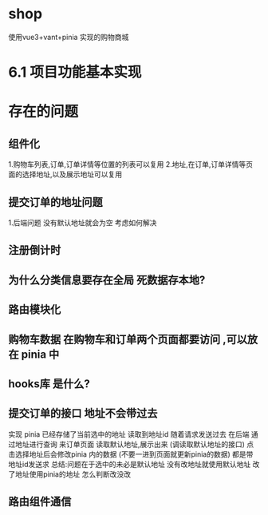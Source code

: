 # shop
使用vue3+vant+pinia 实现的购物商城
# 6.1 项目功能基本实现 
# 存在的问题 
## 组件化  
1.购物车列表,订单,订单详情等位置的列表可以复用
2.地址,在订单,订单详情等页面的选择地址,以及展示地址可以复用
## 提交订单的地址问题 
1.后端问题 没有默认地址就会为空  考虑如何解决
## 注册倒计时 
## 为什么分类信息要存在全局 死数据存本地?
## 路由模块化
## 购物车数据 在购物车和订单两个页面都要访问  ,可以放在 pinia 中
## hooks库 是什么?
## 提交订单的接口   地址不会带过去  
实现  pinia 已经存储了当前选中的地址 读取到地址id  随着请求发送过去 
在后端 通过地址进行查询 
来订单页面  读取默认地址,展示出来 (调读取默认地址的接口) 
点击选择地址后会修改pinia 内的数据 (不要一进到页面就更新pinia的数据)
都是带地址id发送求
总结:问题在于选中的未必是默认地址  没有改地址就使用默认地址 改了地址使用pinia的地址 怎么判断改没改
## 路由组件通信